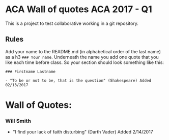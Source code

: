 # ACA Wall of quotes ACA 2017 - Q1

This is a project to test collaborative working in a git repository. 

## Rules

Add your name to the README.md (in alphabetical order of the last name) as a h3 `### Your name`. Underneath the name you add one quote that you like each time before class. 
So your section should look something like this: 

```
### Firstname Lastname

- "To be or not to be, that is the question" (Shakespeare) Added 02/13/2017
```

# Wall of Quotes:
### Will Smith

- "I find your lack of faith disturbing" (Darth Vader) Added 2/14/2017